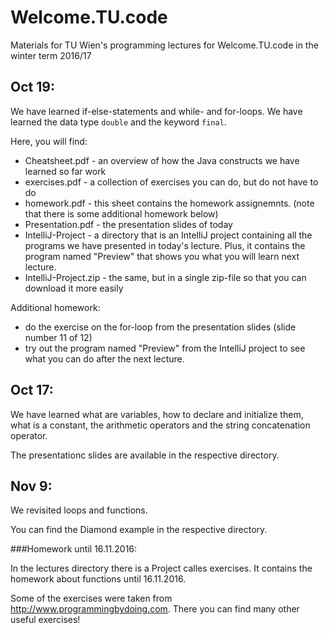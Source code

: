# Welcome.TU.code

Materials for TU Wien's programming lectures for Welcome.TU.code in the winter term 2016/17

## Oct 19:
We have learned if-else-statements and while- and for-loops.
We have learned the data type <code>double</code> and the keyword <code>final</code>.

Here, you will find:
* Cheatsheet.pdf - an overview of how the Java constructs we have learned so far work
* exercises.pdf - a collection of exercises you can do, but do not have to do
* homework.pdf - this sheet contains the homework assignemnts. (note that there is some additional homework below)
* Presentation.pdf - the presentation slides of today
* IntelliJ-Project - a directory that is an IntelliJ project containing all the programs we have presented in today's lecture. Plus, it contains the program named "Preview" that shows you what you will learn next lecture.
* IntelliJ-Project.zip - the same, but in a single zip-file so that you can download it more easily

Additional homework:
* do the exercise on the for-loop from the presentation slides (slide number 11 of 12)
* try out the program named "Preview" from the IntelliJ project to see what you can do after the next lecture.

## Oct 17:

We have learned what are variables, how to declare and initialize them, what is a constant, the arithmetic operators and the string concatenation operator.

The presentationc slides are available in the respective directory.

## Nov 9:
We revisited loops and functions.

You can find the Diamond example in the respective directory.

###Homework until 16.11.2016:

In the lectures directory there is a Project calles exercises.
It contains the homework about functions until 16.11.2016.


Some of the exercises were taken from http://www.programmingbydoing.com. 
There you can find many other useful exercises!

